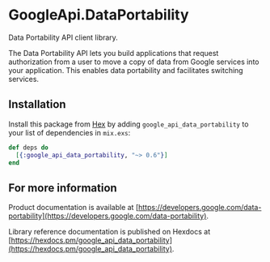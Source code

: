 # GoogleApi.DataPortability

Data Portability API client library.

The Data Portability API lets you build applications that request authorization from a user to move a copy of data from Google services into your application. This enables data portability and facilitates switching services.

## Installation

Install this package from [Hex](https://hex.pm) by adding
`google_api_data_portability` to your list of dependencies in `mix.exs`:

```elixir
def deps do
  [{:google_api_data_portability, "~> 0.6"}]
end
```

## For more information

Product documentation is available at [https://developers.google.com/data-portability](https://developers.google.com/data-portability).

Library reference documentation is published on Hexdocs at
[https://hexdocs.pm/google_api_data_portability](https://hexdocs.pm/google_api_data_portability).
